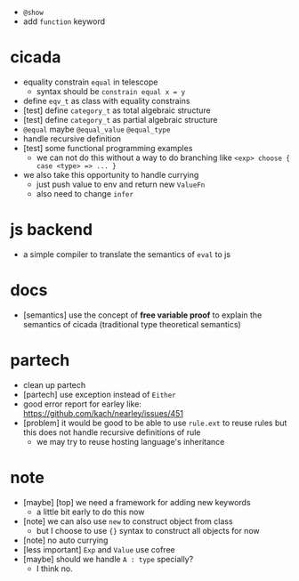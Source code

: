 - `@show`
- add `function` keyword
# cicada
- equality constrain `equal` in telescope
  - syntax should be `constrain equal x = y`
- define `eqv_t` as class with equality constrains
- [test] define `category_t` as total algebraic structure
- [test] define `category_t` as partial algebraic structure
- `@equal` maybe `@equal_value` `@equal_type`
- handle recursive definition
- [test] some functional programming examples
  - we can not do this without a way to do branching
    like `<exp> choose { case <type> => ... }`
- we also take this opportunity to handle currying
  - just push value to env and return new `ValueFn`
  - also need to change `infer`
# js backend
- a simple compiler to translate the semantics of `eval` to js
# docs
- [semantics] use the concept of **free variable proof** to explain the semantics of cicada
  (traditional type theoretical semantics)
# partech
- clean up partech
- [partech] use exception instead of `Either`
- good error report for earley
  like: https://github.com/kach/nearley/issues/451
- [problem] it would be good to be able to use `rule.ext` to reuse rules
  but this does not handle recursive definitions of rule
  - we may try to reuse hosting language's inheritance
# note
- [maybe] [top] we need a framework for adding new keywords
  - a little bit early to do this now
- [note] we can also use `new` to construct object from class
  - but I choose to use `{}` syntax to construct all objects for now
- [note] no auto currying
- [less important] `Exp` and `Value` use cofree
- [maybe] should we handle `A : type` specially?
  - I think no.

